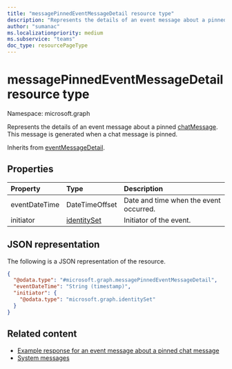 ```yaml
---
title: "messagePinnedEventMessageDetail resource type"
description: "Represents the details of an event message about a pinned chat message."
author: "sumanac"
ms.localizationpriority: medium
ms.subservice: "teams"
doc_type: resourcePageType
---
```


# messagePinnedEventMessageDetail resource type

Namespace: microsoft.graph

Represents the details of an event message about a pinned [chatMessage](../resources/chatmessage.md). This message is generated when a chat message is pinned.

Inherits from [eventMessageDetail](../resources/eventmessagedetail.md).

## Properties
|Property|Type|Description|
|:---|:---|:---|
|eventDateTime|DateTimeOffset|Date and time when the event occurred.|
|initiator|[identitySet](../resources/identityset.md)|Initiator of the event.|

## JSON representation
The following is a JSON representation of the resource.
<!-- {
  "blockType": "resource",
  "@odata.type": "microsoft.graph.messagePinnedEventMessageDetail",
  "baseType": "microsoft.graph.eventMessageDetail"
}
-->
``` json
{
  "@odata.type": "#microsoft.graph.messagePinnedEventMessageDetail",
  "eventDateTime": "String (timestamp)",
  "initiator": {
    "@odata.type": "microsoft.graph.identitySet"
  }
}
```

## Related content
- [Example response for an event message about a pinned chat message](/graph/system-messages/#message-pinned)
- [System messages](/graph/system-messages)
